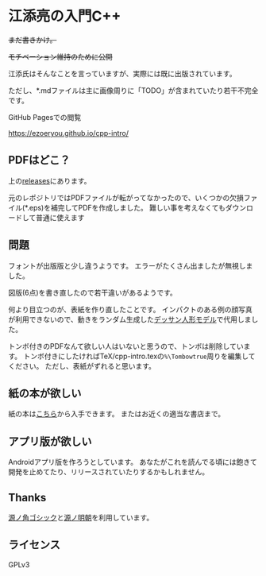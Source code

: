 # 江添亮の入門C++

~~まだ書きかけ。~~

~~モチベーション維持のために公開~~

江添氏はそんなことを言っていますが、実際には既に出版されています。

ただし、*.mdファイルは主に画像周りに「TODO」が含まれていたり若干不完全です。

GitHub Pagesでの閲覧

<https://ezoeryou.github.io/cpp-intro/>

## PDFはどこ？
上の[releases](https://github.com/kurema/cpp-intro/releases)にあります。

元のレポジトリではPDFファイルが転がってなかったので、いくつかの欠損ファイル(*.eps)を補完してPDFを作成しました。
難しい事を考えなくてもダウンロードして普通に使えます

## 問題
フォントが出版版と少し違うようです。
エラーがたくさん出ましたが無視しました。

図版(6点)を書き直したので若干違いがあるようです。

何より目立つのが、表紙を作り直したことです。
インパクトのある例の顔写真が利用できないので、動きをランダム生成した[デッサン人形モデル](https://github.com/kurema/RhinoArchitecturalLibrary)で代用しました。

トンボ付きのPDFなんて欲しい人はいないと思うので、トンボは削除しています。
トンボ付きにしたければTeX/cpp-intro.texの```%\Tombowtrue```周りを編集してください。
ただし、表紙がずれると思います。

## 紙の本が欲しい
紙の本は[こちら](https://www.amazon.co.jp/dp/4048930710/)から入手できます。
またはお近くの適当な書店まで。

## アプリ版が欲しい
Androidアプリ版を作ろうとしています。
あなたがこれを読んでる頃には飽きて開発を止めてたり、リリースされていたりするかもしれません。

## Thanks
[源ノ角ゴシック](https://github.com/adobe-fonts/source-han-sans)と[源ノ明朝](https://github.com/adobe-fonts/source-han-serif)を利用しています。

## ライセンス

GPLv3

